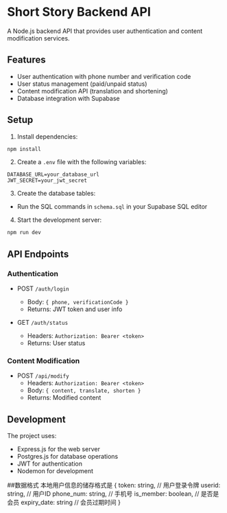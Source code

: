 # Short Story Backend API

A Node.js backend API that provides user authentication and content modification services.

## Features

- User authentication with phone number and verification code
- User status management (paid/unpaid status)
- Content modification API (translation and shortening)
- Database integration with Supabase

## Setup

1. Install dependencies:
```bash
npm install
```

2. Create a `.env` file with the following variables:
```
DATABASE_URL=your_database_url
JWT_SECRET=your_jwt_secret
```

3. Create the database tables:
- Run the SQL commands in `schema.sql` in your Supabase SQL editor

4. Start the development server:
```bash
npm run dev
```

## API Endpoints

### Authentication

- POST `/auth/login`
  - Body: `{ phone, verificationCode }`
  - Returns: JWT token and user info

- GET `/auth/status`
  - Headers: `Authorization: Bearer <token>`
  - Returns: User status

### Content Modification

- POST `/api/modify`
  - Headers: `Authorization: Bearer <token>`
  - Body: `{ content, translate, shorten }`
  - Returns: Modified content

## Development

The project uses:
- Express.js for the web server
- Postgres.js for database operations
- JWT for authentication
- Nodemon for development

##数据格式
本地用户信息的储存格式是
{
    token: string,        // 用户登录令牌
    userid: string,       // 用户ID
    phone_num: string,    // 手机号
    is_member: boolean,   // 是否是会员
    expiry_date: string   // 会员过期时间
}
